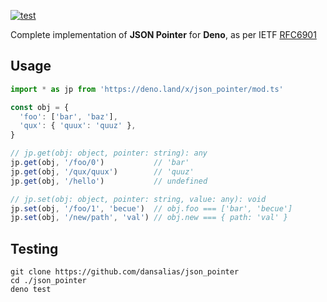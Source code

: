 [![test](https://github.com/dansalias/json_pointer/actions/workflows/test.yml/badge.svg)](https://github.com/dansalias/json_pointer/actions/workflows/test.yml)

Complete implementation of __JSON Pointer__ for __Deno__, as per IETF
[RFC6901](https://datatracker.ietf.org/doc/html/rfc6901)

## Usage
```ts
import * as jp from 'https://deno.land/x/json_pointer/mod.ts'

const obj = {
  'foo': ['bar', 'baz'],
  'qux': { 'quux': 'quuz' },
}

// jp.get(obj: object, pointer: string): any
jp.get(obj, '/foo/0')           // 'bar'
jp.get(obj, '/qux/quux')        // 'quuz'
jp.get(obj, '/hello')           // undefined

// jp.set(obj: object, pointer: string, value: any): void
jp.set(obj, '/foo/1', 'becue')  // obj.foo === ['bar', 'becue']
jp.set(obj, '/new/path', 'val') // obj.new === { path: 'val' }
```

## Testing
```
git clone https://github.com/dansalias/json_pointer
cd ./json_pointer
deno test
```
